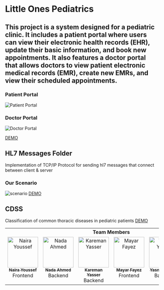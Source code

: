 # Little Ones Pediatrics

## This project is a system designed for a pediatric clinic. It includes a patient portal where users can view their electronic health records (EHR), update their basic information, and book new appointments. It also features a doctor portal that allows doctors to view patient electronic medical records (EMR), create new EMRs, and view their scheduled appointments.

### Patient Portal 
![Patient Portal](https://github.com/Nada-21/Little-Ones-Pediatrics/assets/83358118/b7563edd-9dd3-48f7-ba88-fd86b4a8bc0d)

### Doctor Portal
![Doctor Portal](https://github.com/Nada-21/Little-Ones-Pediatrics/assets/83358118/c315eb05-789c-4d2f-8715-771b74be4306)

[DEMO](https://drive.google.com/file/d/1wafHUNpE3yMTJZPw66UbvFxkCf6xBEj5/view?usp=drive_link)
## HL7 Messages Folder
Implementation of TCP/IP Protocol for sending hl7 messages that connect between client & server 
### Our Scenario 
![scenario](https://github.com/Nada-21/Little-Ones-Pediatrics/assets/83358118/12ea829d-8f2b-4558-9ffa-a1d7f861816a)
[DEMO](https://drive.google.com/file/d/1g3Pn2JCBaWXh6a9GZh8lV8QuvcZYc3ps/view?usp=drive_link)

## CDSS
Classification of common thoracic diseases in pediatric patients
[DEMO](https://drive.google.com/file/d/10bVJp0o5ee5oVoIGpgM1Oj0WE7n0VMpM/view?usp=drive_link)

<table>
    <tbody>
    <tr>
        <td colspan="6" style="text-align: center;"><b> Team Members </b></td>
    </tr>
    <tr>
        <td align="center" valign="top" width="20%">
            <a href="https://github.com/Naira06">
                <img alt="Naira Youssef" src="https://avatars.githubusercontent.com/Naira06" width="100px;">
                <br/>
                <sub><b>Naira Youssef</b></sub>
            </a>
            <br/>
            <span>Frontend</span>
        </td>
        <td align="center" valign="top" width="20%">
            <a href="https://github.com/Nada-21">
                <img alt="Nada Ahmed" src="https://avatars.githubusercontent.com/Nada-21" width="100px;">
                <br/>
                <sub><b>Nada Ahmed</b></sub>
            </a>
            <br/>
            <span>Backend</span>
        </td>
        <td align="center" valign="top" width="20%">
            <a href="https://github.com/Karemanyasser">
                <img alt="Kareman Yasser" src="https://avatars.githubusercontent.com/Karemanyasser" width="100px;">
                <br/>
                <sub><b>Kareman Yasser</b></sub>
            </a>
            <br/>
            <span>Backend</span>
        </td>
        <td align="center" valign="top" width="20%">
            <a href="https://github.com/MayarFayez">
                <img alt="Mayar Fayez" src="https://avatars.githubusercontent.com/MayarFayez" width="100px;">
                <br/>
                <sub><b>Mayar Fayez</b></sub>
            </a>
            <br/>
            <span>Frontend</span>
        </td>
        <td align="center" valign="top" width="20%">
            <a href="https://github.com/Yaso01n">
                <img alt="Yasmin Yasser" src="https://avatars.githubusercontent.com/Yaso01n" width="100px;">
                <br/>
                <sub><b>Yasmin Yasser</b></sub>
            </a>
            <br/>
            <span>Backend</span>
        </td>
<td align="center" valign="top" width="20%">
            <a href="https://github.com/aishawaziry">
                <img alt="Aisha Amr" src="https://avatars.githubusercontent.com/aishawaziry" width="100px;">
                <br/>
                <sub><b>Aisha Amr</b></sub>
            </a>
            <br/>
            <span>Backend</span>
        </td>
    </tr>
    </table>
